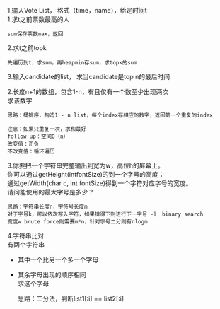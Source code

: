 1.输入Vote List， 格式（time，name），给定时间t  
1.求t之前票数最高的人  

    sum保存票数max，返回  
2.求t之前topk  

    先遍历到t，求sum，再heapmin存sum，求topk的sum  
3.输入candidate的list， 求当candidate是top n的最后时间
 
2.长度n+1的数组，包含1-n，有且仅有一个数至少出现两次  
求该数字

    思路：桶排序，构造1 - n list，每个index存相应的数字，返回第一个重复的index
    
    注意：如果只重复一次，求和最好
    follow up：空间O（n）
    改变值：正负
    不改变值：循环遍历
    
3.你要把一个字符串完整输出到宽为w，高位h的屏幕上。  
你可以通过getHeight(intfontSize)的到一个字号的高度；  
通过getWidth(char c, int fontSize)得到一个字符对应字号的宽度。  
请问能使用的最大字号是多少？

    思路：字符串长度n，字符号长度m  
    对于字号k，可以依次写入字符，如果排得下则进行下一字号 -》 binary search
    宽度w brute force则需要m*n，针对字号二分则有nlogm

4.字符串比对  
有两个字符串  
- 其中一个比另一个多一个字母  
- 其余字母出现的顺序相同  
求这个字母

    思路：二分法，判断list1[:i] == list2[:i]

